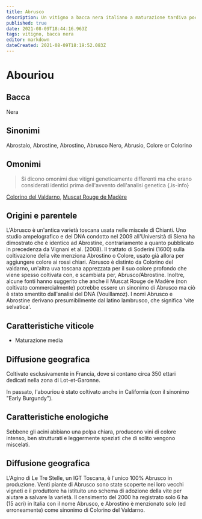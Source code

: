```yaml
---
title: Abrusco
description: Un vitigno a bacca nera italiano a maturazione tardiva poco conosciuto e in pericolo di estinzione, dal grande potere colorante.
published: true
date: 2021-08-09T18:44:16.963Z
tags: vitigno, bacca nera
editor: markdown
dateCreated: 2021-08-09T18:19:52.083Z
---
```


# Abouriou

## Bacca
Nera
## Sinonimi
Abrostalo, Abrostine, Abrostino, Abrusco Nero, Abrusio, Colore or Colorino

## Omonimi
> Si dicono omonimi due vitigni geneticamente differenti ma che erano considerati identici prima dell'avvento dell'analisi genetica
{.is-info}

[Colorino del Valdarno](/vitigni/bacca-nera/colorino-del-valdarno), [Muscat Rouge de Madère](/vitigni/bacca-nera/muscat-rouge-de-madere)

## Origini e parentele

L'Abrusco è un'antica varietà toscana usata nelle miscele di Chianti. Uno studio ampelografico e del DNA condotto nel 2009 all'Università di Siena ha dimostrato che è identico ad Abrostine, contrariamente a quanto pubblicato in precedenza da Vignani et al. (2008). Il trattato di Soderini (1600) sulla coltivazione della vite menziona Abrostino o Colore, usato già allora per aggiungere colore ai rossi chiari. Abrusco è distinto da Colorino del valdarno, un'altra uva toscana apprezzata per il suo colore profondo che viene spesso coltivata con, e scambiata per, Abrusco/Abrostine. Inoltre, alcune fonti hanno suggerito che anche il Muscat Rouge de Madère (non coltivato commercialmente) potrebbe essere un sinonimo di Abrusco ma ciò è stato smentito dall'analisi del DNA (Vouillamoz). I nomi Abrusco e Abrostine derivano presumibilmente dal latino lambrusco, che significa 'vite selvatica'.

## Caratteristiche viticole
- Maturazione media

## Diffusione geografica
Coltivato esclusivamente in Francia, dove si contano circa 350 ettari dedicati nella zona di Lot-et-Garonne. 

In passato, l'abouriou è stato coltivato anche in California (con il sinonimo "Early Burgundy").

## Caratteristiche enologiche
Sebbene gli acini abbiano una polpa chiara, producono vini di colore intenso, ben strutturati e leggermente speziati che di solito vengono miscelati.

## Diffusione geografica
L'Agino di Le Tre Stelle, un IGT Toscana, è l'unico 100% Abrusco in produzione. Venti piante di Abrusco sono state scoperte nei loro vecchi vigneti e il produttore ha istituito uno schema di adozione della vite per aiutare a salvare la varietà. Il censimento del 2000 ha registrato solo 6 ha (15 acri) in Italia con il nome Abrusco, e Abrostino è menzionato solo (ed erroneamente) come sinonimo di Colorino del Valdarno.